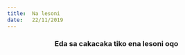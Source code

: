 ```yaml
---
title:  Na lesoni
date:   22/11/2019
---
```


### <center>Eda sa cakacaka tiko ena lesoni oqo</center>